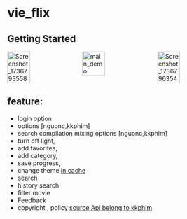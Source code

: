 
# vie_flix


## Getting Started
<div style="display: flex; justify-content: space-between;">
    <img src="https://github.com/user-attachments/assets/9f1bea4b-c466-4ce9-94ac-8a25628e414e" alt="Screenshot_1736793558" width="32%" />
    <img src="https://github.com/user-attachments/assets/a7a28d9a-e222-4869-b13d-52c06c5f9d90" alt="main_demo" width="32%" />
    <img src="https://github.com/user-attachments/assets/e5ad26e3-7e03-449f-8dd9-d68dd6130ab2" alt="Screenshot_1736796354" width="32%" />
</div>

## feature:
- login option 
- options [nguonc,kkphim]
- search compilation mixing options [nguonc,kkphim]
- turn off light,
- add favorites,
- add category,
- save progress,
- change theme [in cache]()
- search 
- history search
- filter movie
- Feedback
- copyright , policy [source Api belong to kkphim](https://www.kkphim.vip/)

